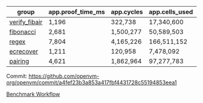 | group | app.proof_time_ms | app.cycles | app.cells_used | leaf.proof_time_ms | leaf.cycles | leaf.cells_used |
| -- | -- | -- | -- | -- | -- | -- |
| [verify_fibair](https://github.com/openvm-org/openvm/blob/benchmark-results/benchmarks/verify_fibair-a4fef23b3a853a417fbf4431728c55194853eea1.md) | 1,196 |  322,738 |  17,340,600 |- | - | - |
| [fibonacci](https://github.com/openvm-org/openvm/blob/benchmark-results/benchmarks/fibonacci-a4fef23b3a853a417fbf4431728c55194853eea1.md) | 2,681 |  1,500,277 |  50,589,503 | 3,609 |  1,248,005 |  69,833,562 |
| [regex](https://github.com/openvm-org/openvm/blob/benchmark-results/benchmarks/regex-a4fef23b3a853a417fbf4431728c55194853eea1.md) | 7,804 |  4,165,226 |  166,511,152 | 14,032 |  3,951,379 |  303,654,790 |
| [ecrecover](https://github.com/openvm-org/openvm/blob/benchmark-results/benchmarks/ecrecover-a4fef23b3a853a417fbf4431728c55194853eea1.md) | 1,211 |  120,958 |  7,478,092 | 11,670 |  3,012,473 |  245,012,019 |
| [pairing](https://github.com/openvm-org/openvm/blob/benchmark-results/benchmarks/pairing-a4fef23b3a853a417fbf4431728c55194853eea1.md) | 4,621 |  1,862,964 |  97,277,783 | 9,087 |  2,574,557 |  205,525,670 |


Commit: https://github.com/openvm-org/openvm/commit/a4fef23b3a853a417fbf4431728c55194853eea1

[Benchmark Workflow](https://github.com/openvm-org/openvm/actions/runs/15611474702)
